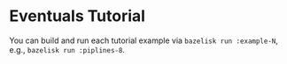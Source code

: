 # Eventuals Tutorial

You can build and run each tutorial example via `bazelisk run :example-N`, e.g., `bazelisk run :piplines-8`.